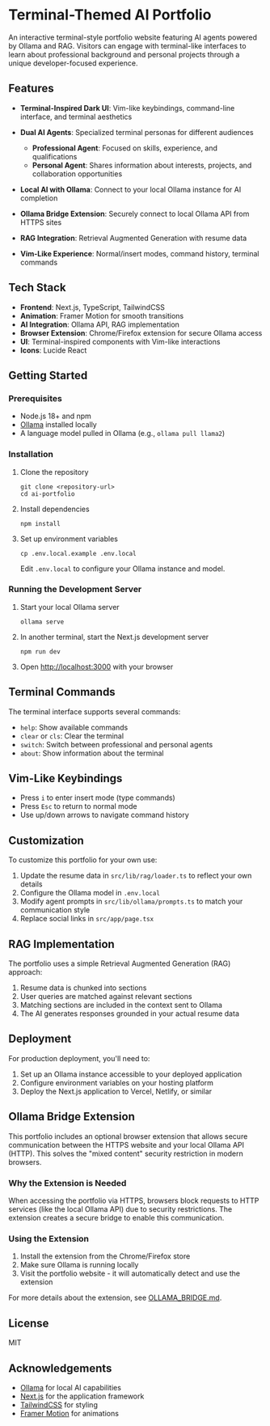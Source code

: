 # Terminal-Themed AI Portfolio

An interactive terminal-style portfolio website featuring AI agents powered by Ollama and RAG. Visitors can engage with terminal-like interfaces to learn about professional background and personal projects through a unique developer-focused experience.

## Features

- **Terminal-Inspired Dark UI**: Vim-like keybindings, command-line interface, and terminal aesthetics
- **Dual AI Agents**: Specialized terminal personas for different audiences
  - **Professional Agent**: Focused on skills, experience, and qualifications
  - **Personal Agent**: Shares information about interests, projects, and collaboration opportunities
  
- **Local AI with Ollama**: Connect to your local Ollama instance for AI completion
- **Ollama Bridge Extension**: Securely connect to local Ollama API from HTTPS sites
- **RAG Integration**: Retrieval Augmented Generation with resume data
- **Vim-Like Experience**: Normal/insert modes, command history, terminal commands

## Tech Stack

- **Frontend**: Next.js, TypeScript, TailwindCSS
- **Animation**: Framer Motion for smooth transitions
- **AI Integration**: Ollama API, RAG implementation
- **Browser Extension**: Chrome/Firefox extension for secure Ollama access
- **UI**: Terminal-inspired components with Vim-like interactions
- **Icons**: Lucide React

## Getting Started

### Prerequisites

- Node.js 18+ and npm
- [Ollama](https://ollama.ai/) installed locally
- A language model pulled in Ollama (e.g., `ollama pull llama2`)

### Installation

1. Clone the repository
   ```
   git clone <repository-url>
   cd ai-portfolio
   ```

2. Install dependencies
   ```
   npm install
   ```

3. Set up environment variables
   ```
   cp .env.local.example .env.local
   ```
   Edit `.env.local` to configure your Ollama instance and model.

### Running the Development Server

1. Start your local Ollama server
   ```
   ollama serve
   ```

2. In another terminal, start the Next.js development server
   ```
   npm run dev
   ```

3. Open [http://localhost:3000](http://localhost:3000) with your browser

## Terminal Commands

The terminal interface supports several commands:
- `help`: Show available commands
- `clear` or `cls`: Clear the terminal
- `switch`: Switch between professional and personal agents
- `about`: Show information about the terminal

## Vim-Like Keybindings

- Press `i` to enter insert mode (type commands)
- Press `Esc` to return to normal mode
- Use up/down arrows to navigate command history

## Customization

To customize this portfolio for your own use:

1. Update the resume data in `src/lib/rag/loader.ts` to reflect your own details
2. Configure the Ollama model in `.env.local`
3. Modify agent prompts in `src/lib/ollama/prompts.ts` to match your communication style
4. Replace social links in `src/app/page.tsx`

## RAG Implementation

The portfolio uses a simple Retrieval Augmented Generation (RAG) approach:
1. Resume data is chunked into sections
2. User queries are matched against relevant sections
3. Matching sections are included in the context sent to Ollama
4. The AI generates responses grounded in your actual resume data

## Deployment

For production deployment, you'll need to:
1. Set up an Ollama instance accessible to your deployed application
2. Configure environment variables on your hosting platform
3. Deploy the Next.js application to Vercel, Netlify, or similar

## Ollama Bridge Extension

This portfolio includes an optional browser extension that allows secure communication between the HTTPS website and your local Ollama API (HTTP). This solves the "mixed content" security restriction in modern browsers.

### Why the Extension is Needed

When accessing the portfolio via HTTPS, browsers block requests to HTTP services (like the local Ollama API) due to security restrictions. The extension creates a secure bridge to enable this communication.

### Using the Extension

1. Install the extension from the Chrome/Firefox store
2. Make sure Ollama is running locally
3. Visit the portfolio website - it will automatically detect and use the extension

For more details about the extension, see [OLLAMA_BRIDGE.md](./OLLAMA_BRIDGE.md).

## License

MIT

## Acknowledgements

- [Ollama](https://ollama.ai/) for local AI capabilities
- [Next.js](https://nextjs.org/) for the application framework
- [TailwindCSS](https://tailwindcss.com/) for styling
- [Framer Motion](https://www.framer.com/motion/) for animations
